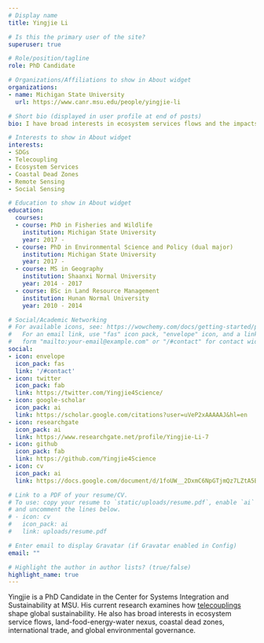 ```yaml
---
# Display name
title: Yingjie Li

# Is this the primary user of the site?
superuser: true

# Role/position/tagline
role: PhD Candidate

# Organizations/Affiliations to show in About widget
organizations:
- name: Michigan State University
  url: https://www.canr.msu.edu/people/yingjie-li

# Short bio (displayed in user profile at end of posts)
bio: I have broad interests in ecosystem services flows and the impacts of *telecoupling* on global sustainability.

# Interests to show in About widget
interests:
- SDGs
- Telecoupling
- Ecosystem Services
- Coastal Dead Zones
- Remote Sensing
- Social Sensing

# Education to show in About widget
education:
  courses:
  - course: PhD in Fisheries and Wildlife
    institution: Michigan State University
    year: 2017 - 
  - course: PhD in Environmental Science and Policy (dual major)
    institution: Michigan State University
    year: 2017 -
  - course: MS in Geography 
    institution: Shaanxi Normal University
    year: 2014 - 2017
  - course: BSc in Land Resource Management
    institution: Hunan Normal University
    year: 2010 - 2014

# Social/Academic Networking
# For available icons, see: https://wowchemy.com/docs/getting-started/page-builder/#icons
#   For an email link, use "fas" icon pack, "envelope" icon, and a link in the
#   form "mailto:your-email@example.com" or "/#contact" for contact widget.
social:
- icon: envelope
  icon_pack: fas
  link: '/#contact'
- icon: twitter
  icon_pack: fab
  link: https://twitter.com/Yingjie4Science/
- icon: google-scholar
  icon_pack: ai
  link: https://scholar.google.com/citations?user=uVeP2xAAAAAJ&hl=en
- icon: researchgate
  icon_pack: ai
  link: https://www.researchgate.net/profile/Yingjie-Li-7
- icon: github
  icon_pack: fab
  link: https://github.com/Yingjie4Science
- icon: cv
  icon_pack: ai
  link: https://docs.google.com/document/d/1foUW__2DxmC6NpGTjmQz7LZtA5B1zb9XPiubqugibWE/edit?usp=sharing

# Link to a PDF of your resume/CV.
# To use: copy your resume to `static/uploads/resume.pdf`, enable `ai` icons in `params.toml`, 
# and uncomment the lines below.
# - icon: cv
#   icon_pack: ai
#   link: uploads/resume.pdf

# Enter email to display Gravatar (if Gravatar enabled in Config)
email: ""

# Highlight the author in author lists? (true/false)
highlight_name: true
---
```


Yingjie is a PhD Candidate in the Center for Systems Integration and Sustainability at MSU. His current research examines how [telecouplings](https://telecouplingtoolbox.org/) shape global sustainability. He also has broad interests in ecosystem service flows, land-food-energy-water nexus, coastal dead zones, international trade, and global environmental governance.
